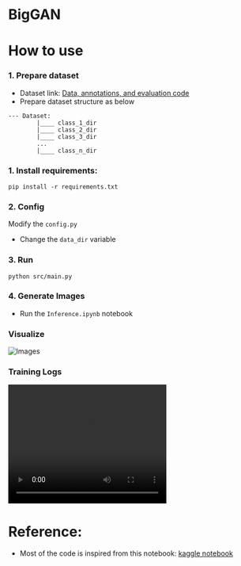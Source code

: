 # BigGAN 

# How to use
### 1. Prepare dataset
- Dataset link: [Data, annotations, and evaluation code](https://www.robots.ox.ac.uk/~vgg/data/fgvc-aircraft/)
- Prepare dataset structure as below 
```
--- Dataset:  
        |____ class_1_dir  
        |____ class_2_dir  
        |____ class_3_dir 
        ...
        |____ class_n_dir
```

### 1. Install requirements:
```
pip install -r requirements.txt
```
### 2. Config   
Modify the `config.py`  
- Change the `data_dir` variable 

### 3. Run
```
python src/main.py
```
### 4. Generate Images
- Run the `Inference.ipynb` notebook

### Visualize
![Images](assert/airplan.png)

### Training Logs  

<video width="320" height="240" controls>
  <source src="assert/training_log.mp4" type="video/mp4">
</video>  

# Reference:
- Most of the code is inspired from this notebook: [kaggle notebook](https://www.kaggle.com/code/tikutiku/gan-dogs-starter-biggan)
